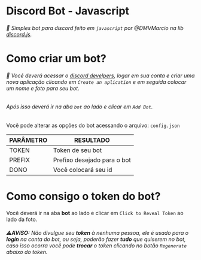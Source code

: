 # Discord Bot - Javascript

###### 📡 Simples bot para discord feito em `javascript` por @DMVMarcio na lib [discord.js](https://discord.js.org/#/docs).

# Como criar um bot?

###### 🔨 Você deverá acessar o [discord develpers](https://discordapp.com/developers/applications/me), logar em sua conta e criar uma nova aplicação clicando em `Create an aplication` e em seguida colocar um nome e foto para seu bot. <h6> Após isso deverá ir na aba `bot` ao lado e clicar em `Add Bot`.

Você pode alterar as opções do bot acessando o arquivo: `config.json`

PARÂMETRO | RESULTADO
------------ | -------------
TOKEN | Token de seu bot
PREFIX | Prefixo desejado para o bot
DONO | Você colocará seu id

# Como consigo o token do bot?

Você deverá ir na aba **bot** ao lado e clicar em `Click to Reveal Token` ao lado da foto.<h6>⚠**AVISO:** Não divulgue seu **token** à nenhuma pessoa, ele é usado para o **login** na conta do bot, ou seja, poderão fazer **tudo** que quiserem no bot, caso isso ocorra você pode **trocar** o token clicando no botão `Regenerate` abaixo do token.
